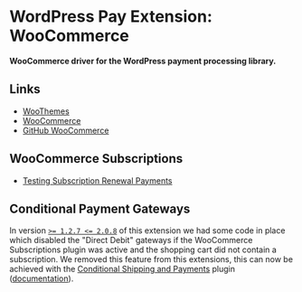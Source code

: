 # WordPress Pay Extension: WooCommerce

**WooCommerce driver for the WordPress payment processing library.**

## Links

*	[WooThemes](http://www.woothemes.com/)
*	[WooCommerce](http://www.woothemes.com/woocommerce/)
*	[GitHub WooCommerce](https://github.com/woothemes/woocommerce)

## WooCommerce Subscriptions

*	[Testing Subscription Renewal Payments](https://docs.woocommerce.com/document/testing-subscription-renewal-payments/)

## Conditional Payment Gateways

In version [`>= 1.2.7 <= 2.0.8`][commit link] of this extension we had some code in place which disabled
the "Direct Debit" gateways if the WooCommerce Subscriptions plugin was active
and the shopping cart did not contain a subscription. We removed this feature 
from this extensions, this can now be achieved with the
[Conditional Shipping and Payments][product link] plugin ([documentation][documentation link]).

[commit link]: https://github.com/wp-pay-extensions/woocommerce/commit/a2b8405e60f38060580004c4d1d92e1f0bc55503#diff-781d37e729cd426435d60e6df5204557
[product link]: https://woocommerce.com/products/woocommerce-conditional-shipping-and-payments/
[documentation link]: https://docs.woocommerce.com/document/woocommerce-conditional-shipping-and-payments/

